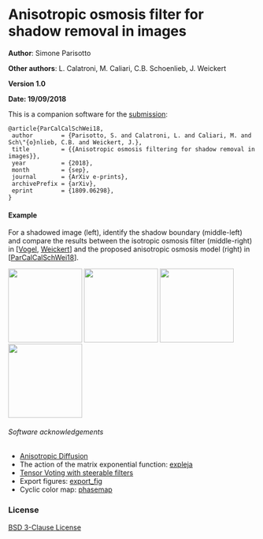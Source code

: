 # Anisotropic osmosis filter for shadow removal in images

**Author**: Simone Parisotto

**Other authors**: L. Calatroni, M. Caliari, C.B. Schoenlieb, J. Weickert

**Version 1.0**

**Date: 19/09/2018**

This is a companion software for the [submission](https://arxiv.org/pdf/1809.06298.pdf):

```
@article{ParCalCalSchWei18,
 author        = {Parisotto, S. and Calatroni, L. and Caliari, M. and Sch\"{o}nlieb, C.B. and Weickert, J.},
 title         = {{Anisotropic osmosis filtering for shadow removal in images}},
 year          = {2018},
 month         = {sep}, 
 journal       = {ArXiv e-prints},
 archivePrefix = {arXiv},
 eprint        = {1809.06298},
}
```

#### Example
For a shadowed image (left), identify the shadow boundary (middle-left) and compare the results between the isotropic osmosis filter (middle-right) in [[Vogel](https://link.springer.com/chapter/10.1007/978-3-642-38267-3_31), [Weickert](https://link.springer.com/chapter/10.1007/978-3-642-40395-8_3)] and the proposed anisotropic osmosis model (right) in [[ParCalCalSchWei18](https://arxiv.org/abs/1809.06298)].

<img src="https://raw.githubusercontent.com/simoneparisotto/Anisotropic-osmosis-filter/master/runme_syntethic/results/case11/u_start_65.png" width="150px"> <img src="https://raw.githubusercontent.com/simoneparisotto/Anisotropic-osmosis-filter/master/runme_syntethic/results/case11/theta65.png" width="150px"> <img src="https://raw.githubusercontent.com/simoneparisotto/Anisotropic-osmosis-filter/master/runme_syntethic/results/case11/u_CLA_65.png" width="150px"> <img src="https://raw.githubusercontent.com/simoneparisotto/Anisotropic-osmosis-filter/master/runme_syntethic/results/case11/u_MIR_65.png" width="150px">

######  Software acknowledgements
* [Anisotropic Diffusion](https://uk.mathworks.com/matlabcentral/fileexchange/47244-anisotropic-diffusion-stable-scheme)
* The action of the matrix exponential function: [expleja](https://bitbucket.org/expleja/expleja)
* [Tensor Voting with steerable filters](https://uk.mathworks.com/matlabcentral/fileexchange/47398-tensor-voting-with-steerable-filters)
* Export figures: [export_fig](https://github.com/altmany/export\_fig)
* Cyclic color map: [phasemap](https://uk.mathworks.com/matlabcentral/fileexchange/57020-cyclic-color-map)

### License
[BSD 3-Clause License](https://opensource.org/licenses/BSD-3-Clause)
